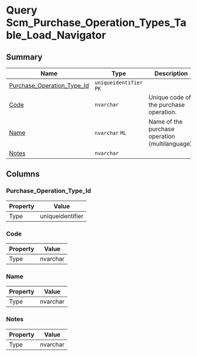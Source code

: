 # Query Scm_Purchase_Operation_Types_Table_Load_Navigator


## Summary

| Name | Type | Description |
| - | - | --- |
|[Purchase_Operation_Type_Id](#purchase_operation_type_id)|`uniqueidentifier` `PK`||
|[Code](#code)|`nvarchar` |Unique code of the purchase operation.|
|[Name](#name)|`nvarchar` `ML`|Name of the purchase operation (multilanguage).|
|[Notes](#notes)|`nvarchar` ||

## Columns

### Purchase_Operation_Type_Id

| Property | Value |
| - | - |
|Type|uniqueidentifier|

### Code

| Property | Value |
| - | - |
|Type|nvarchar|

### Name

| Property | Value |
| - | - |
|Type|nvarchar|

### Notes

| Property | Value |
| - | - |
|Type|nvarchar|


